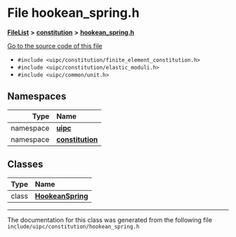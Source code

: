 

# File hookean\_spring.h



[**FileList**](files.md) **>** [**constitution**](dir_e6404e629433dfdedefe8b8f43f6234d.md) **>** [**hookean\_spring.h**](hookean__spring_8h.md)

[Go to the source code of this file](hookean__spring_8h_source.md)



* `#include <uipc/constitution/finite_element_constitution.h>`
* `#include <uipc/constitution/elastic_moduli.h>`
* `#include <uipc/common/unit.h>`













## Namespaces

| Type | Name |
| ---: | :--- |
| namespace | [**uipc**](namespaceuipc.md) <br> |
| namespace | [**constitution**](namespaceuipc_1_1constitution.md) <br> |


## Classes

| Type | Name |
| ---: | :--- |
| class | [**HookeanSpring**](classuipc_1_1constitution_1_1_hookean_spring.md) <br> |



















































------------------------------
The documentation for this class was generated from the following file `include/uipc/constitution/hookean_spring.h`

